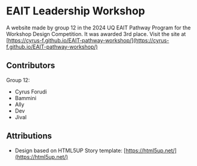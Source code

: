 # EAIT Leadership Workshop

A website made by group 12 in the 2024 UQ EAIT Pathway Program for the Workshop Design Competition.
It was awarded 3rd place.
Visit the site at [https://cyrus-f.github.io/EAIT-pathway-workshop/](https://cyrus-f.github.io/EAIT-pathway-workshop/)

## Contributors

Group 12:

- Cyrus Forudi
- Bammini
- Ally
- Dev
- Jival

## Attributions

- Design based on HTML5UP Story template: [https://html5up.net/](https://html5up.net/)
